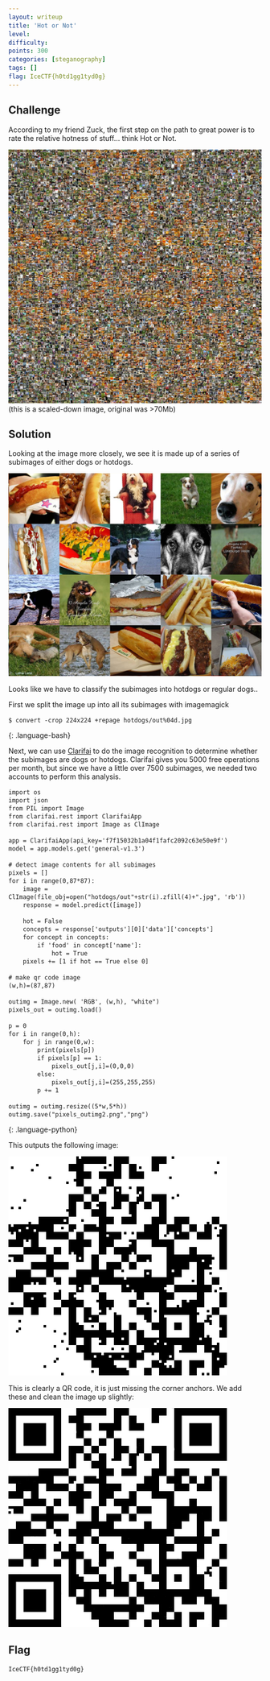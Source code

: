 ```yaml
---
layout: writeup
title: 'Hot or Not'
level:
difficulty:
points: 300
categories: [steganography]
tags: []
flag: IceCTF{h0td1gg1tyd0g}
---
```

## Challenge

According to my friend Zuck, the first step on the path to great power
is to rate the relative hotness of stuff... think Hot or Not.

![](writeupfiles/hotornot.jpg)  
(this is a scaled-down image, original was >70Mb)

## Solution

Looking at the image more closely, we see it is made up of a series of
subimages of either dogs or hotdogs.

![](writeupfiles/hotornot_zoomed.png)

Looks like we have to classify the subimages into hotdogs or regular
dogs..

First we split the image up into all its subimages with imagemagick

    $ convert -crop 224x224 +repage hotdogs/out%04d.jpg
{: .language-bash}

Next, we can use [Clarifai][1] to do the image recognition to determine
whether the subimages are dogs or hotdogs. Clarifai gives you 5000 free
operations per month, but since we have a little over 7500 subimages, we
needed two accounts to perform this analysis.

    import os
    import json
    from PIL import Image
    from clarifai.rest import ClarifaiApp
    from clarifai.rest import Image as ClImage
    
    app = ClarifaiApp(api_key='f7f15032b1a04f1fafc2092c63e50e9f')
    model = app.models.get('general-v1.3')
    
    # detect image contents for all subimages
    pixels = []
    for i in range(0,87*87):
        image = ClImage(file_obj=open("hotdogs/out"+str(i).zfill(4)+".jpg", 'rb'))
        response = model.predict([image])
    
        hot = False
        concepts = response['outputs'][0]['data']['concepts']
        for concept in concepts:
            if 'food' in concept['name']:
                hot = True
        pixels += [1 if hot == True else 0]
    
    # make qr code image
    (w,h)=(87,87)
    
    outimg = Image.new( 'RGB', (w,h), "white")
    pixels_out = outimg.load()
    
    p = 0
    for i in range(0,h):
        for j in range(0,w):
            print(pixels[p])
            if pixels[p] == 1:
                pixels_out[j,i]=(0,0,0)
            else:
                pixels_out[j,i]=(255,255,255)
            p += 1
    
    outimg = outimg.resize((5*w,5*h))
    outimg.save("pixels_outimg2.png","png")
{: .language-python}

This outputs the following image:

![](writeupfiles/hotornot_rawoutput.png)

This is clearly a QR code, it is just missing the corner anchors. We add
these and clean the image up slightly:

![](writeupfiles/hotornot_qr.png)

## Flag

    IceCTF{h0td1gg1tyd0g}



[1]: https://clarifai.com
